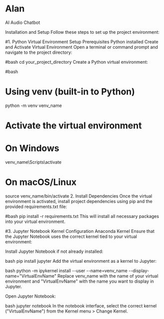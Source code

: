 # Alan
AI Audio Chatbot



Installation and Setup
Follow these steps to set up the project environment:

#1. Python Virtual Environment Setup
Prerequisites
Python installed
Create and Activate Virtual Environment
Open a terminal or command prompt and navigate to the project directory:

#bash
cd your_project_directory
Create a Python virtual environment:

#bash
# Using venv (built-in to Python)
python -m venv venv_name
# Activate the virtual environment
# On Windows
venv_name\Scripts\activate
# On macOS/Linux
source venv_name/bin/activate
2. Install Dependencies
Once the virtual environment is activated, install project dependencies using pip and the provided requirements.txt file:

#bash
pip install -r requirements.txt
This will install all necessary packages into your virtual environment.

#3. Jupyter Notebook Kernel Configuration
Anaconda Kernel
Ensure that the Jupyter Notebook uses the correct kernel tied to your virtual environment:

Install Jupyter Notebook if not already installed:

bash
pip install jupyter
Add the virtual environment as a kernel to Jupyter:

bash
python -m ipykernel install --user --name=venv_name --display-name="VirtualEnvName"
Replace venv_name with the name of your virtual environment and "VirtualEnvName" with the name you want to display in Jupyter.

Open Jupyter Notebook:

bash
jupyter notebook
In the notebook interface, select the correct kernel ("VirtualEnvName") from the Kernel menu > Change Kernel.
